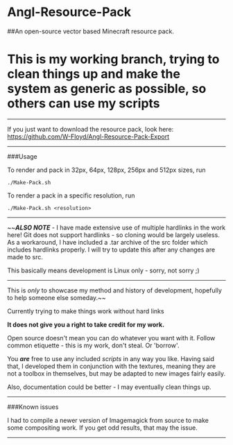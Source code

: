 # Angl-Resource-Pack
##An open-source vector based Minecraft resource pack.
# This is my working branch, trying to clean things up and make the system as generic as possible, so others can use my scripts
***

If you just want to download the resource pack, look here: https://github.com/W-Floyd/Angl-Resource-Pack-Export

***

###Usage

To render and pack in 32px, 64px, 128px, 256px and 512px sizes, run

	./Make-Pack.sh

To render a pack in a specific resolution, run

	./Make-Pack.sh <resolution>

***

~~***ALSO NOTE*** - I have made extensive use of multiple hardlinks in the work here! Git does not support hardlinks - so cloning would be largely useless. As a workaround, I have included a .tar archive of the src folder which includes hardlinks properly. I will try to update this after any changes are made to src.

This basically means development is Linux only - sorry, not sorry ;)

***

This is *only* to showcase my method and history of development, hopefully to help someone else someday.~~

Currently trying to make things work without hard links

**It does not give you a right to take credit for my work.**

Open source doesn't mean you can do whatever you want with it. Follow common etiquette - this is my work, don't steal. Or 'borrow'.

You ***are*** free to use any included *scripts* in any way you like.
Having said that, I developed them in conjunction with the textures, meaning they are not a toolbox in themselves, but may be adapted to new images fairly easily.

Also, documentation could be better - I may eventually clean things up.

***

###Known issues

I had to compile a newer version of Imagemagick from source to make some compositing work. If you get odd results, that may the issue.

***
